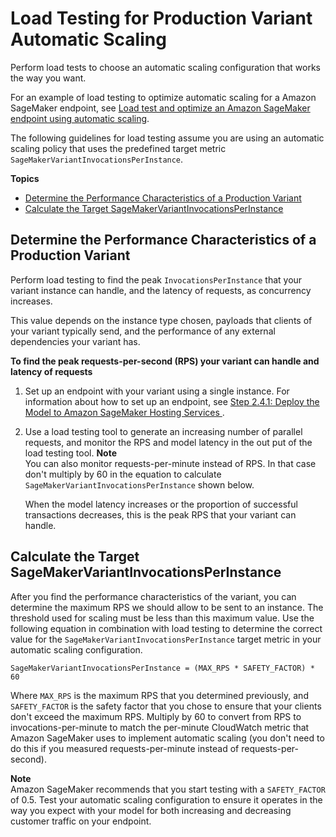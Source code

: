 # Load Testing for Production Variant Automatic Scaling<a name="endpoint-scaling-loadtest"></a>

Perform load tests to choose an automatic scaling configuration that works the way you want\.

For an example of load testing to optimize automatic scaling for a Amazon SageMaker endpoint, see [Load test and optimize an Amazon SageMaker endpoint using automatic scaling](https://aws.amazon.com//blogs/machine-learning/load-test-and-optimize-an-amazon-sagemaker-endpoint-using-automatic-scaling/)\.

The following guidelines for load testing assume you are using an automatic scaling policy that uses the predefined target metric `SageMakerVariantInvocationsPerInstance`\.

**Topics**
+ [Determine the Performance Characteristics of a Production Variant](#endpoint-scaling-loadtest-variant)
+ [Calculate the Target SageMakerVariantInvocationsPerInstance](#endpoint-scaling-loadtest-calc)

## Determine the Performance Characteristics of a Production Variant<a name="endpoint-scaling-loadtest-variant"></a>

 Perform load testing to find the peak `InvocationsPerInstance` that your variant instance can handle, and the latency of requests, as concurrency increases\.

This value depends on the instance type chosen, payloads that clients of your variant typically send, and the performance of any external dependencies your variant has\.

**To find the peak requests\-per\-second \(RPS\) your variant can handle and latency of requests**

1. Set up an endpoint with your variant using a single instance\. For information about how to set up an endpoint, see [Step 2\.4\.1: Deploy the Model to Amazon SageMaker Hosting Services ](ex1-deploy-model.md)\.

1. Use a load testing tool to generate an increasing number of parallel requests, and monitor the RPS and model latency in the out put of the load testing tool\. 
**Note**  
You can also monitor requests\-per\-minute instead of RPS\. In that case don't multiply by 60 in the equation to calculate `SageMakerVariantInvocationsPerInstance` shown below\.

    When the model latency increases or the proportion of successful transactions decreases, this is the peak RPS that your variant can handle\.

## Calculate the Target SageMakerVariantInvocationsPerInstance<a name="endpoint-scaling-loadtest-calc"></a>

After you find the performance characteristics of the variant, you can determine the maximum RPS we should allow to be sent to an instance\. The threshold used for scaling must be less than this maximum value\. Use the following equation in combination with load testing to determine the correct value for the `SageMakerVariantInvocationsPerInstance` target metric in your automatic scaling configuration\.

```
SageMakerVariantInvocationsPerInstance = (MAX_RPS * SAFETY_FACTOR) * 60
```

Where `MAX_RPS` is the maximum RPS that you determined previously, and `SAFETY_FACTOR` is the safety factor that you chose to ensure that your clients don't exceed the maximum RPS\. Multiply by 60 to convert from RPS to invocations\-per\-minute to match the per\-minute CloudWatch metric that Amazon SageMaker uses to implement automatic scaling \(you don't need to do this if you measured requests\-per\-minute instead of requests\-per\-second\)\.

**Note**  
Amazon SageMaker recommends that you start testing with a `SAFETY_FACTOR` of 0\.5\. Test your automatic scaling configuration to ensure it operates in the way you expect with your model for both increasing and decreasing customer traffic on your endpoint\.